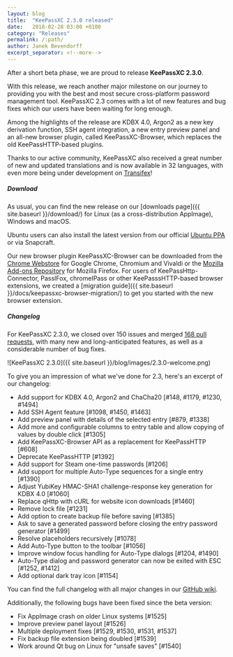 ```yaml
---
layout: blog
title:  "KeePassXC 2.3.0 released"
date:   2018-02-28 03:00 +0100
category: "Releases"
permalink: /:path/
author: Janek Bevendorff
excerpt_separator: <!--more-->
---
```


<div class="blog-teaser-img">
<object type="image/svg+xml" data="{{ site.baseurl }}/images/keepassxc-logo.svg" alt="KeePassXC logo"></object>
</div>

After a short beta phase, we are proud to release **KeePassXC 2.3.0**.

With this release, we reach another major milestone on our journey to providing
you with the best and most secure cross-platform password management
tool. KeePassXC 2.3 comes with a lot of new features and bug fixes which our
users have been waiting for long enough.

Among the highlights of the release are KDBX 4.0, Argon2 as a new key derivation
function, SSH agent integration, a new entry preview panel and an all-new
browser plugin, called KeePassXC-Browser, which replaces the old
KeePassHTTP-based plugins.

Thanks to our active community, KeePassXC also received a great
number of new and updated translations and is now available in 32 languages,
with even more being under development on [Transifex](https://www.transifex.com/keepassxc/keepassxc/)!

<!--more-->

<h5 id="download" style="clear:both">Download</h5>
As usual, you can find the new release on our [downloads page]({{ site.baseurl }}/download/)
for Linux (as a cross-distribution AppImage), Windows and macOS.

Ubuntu users can also install the latest version from our official
[Ubuntu PPA](https://launchpad.net/~phoerious/+archive/ubuntu/keepassxc/)
or via Snapcraft.

Our new browser plugin KeePassXC-Browser can be downloaded from the
[Chrome Webstore](https://chrome.google.com/webstore/detail/keepassxc-browser/oboonakemofpalcgghocfoadofidjkkk)
for Google Chrome, Chromium and Vivaldi or the
[Mozilla Add-ons Repository](https://addons.mozilla.org/en-US/firefox/addon/keepassxc-browser/)
for Mozilla Firefox. For users of KeePassHttp-Connector, PassIFox, chromeIPass
or other KeePasssHTTP-based browser extensions, we created a [migration
guide]({{ site.baseurl }}/docs/keepassxc-browser-migration/) to get you started
with the new browser extension.

##### Changelog

For KeePassXC 2.3.0, we closed over 150 issues and merged
[168 pull requests](https://github.com/keepassxreboot/keepassxc/pulls?q=is%3Apr+milestone%3Av2.3.0+is%3Aclosed),
with many new and long-anticipated features, as well as a considerable
 number of bug fixes.

![KeePassXC 2.3.0]({{ site.baseurl }}/blog/images/2.3.0-welcome.png)

To give you an impression of what we've done for 2.3, here's an excerpt
of our changelog:

- Add support for KDBX 4.0, Argon2 and ChaCha20 [#148, #1179, #1230, #1494]
- Add SSH Agent feature [#1098, #1450, #1463]
- Add preview panel with details of the selected entry [#879, #1338]
- Add more and configurable columns to entry table and allow copying of values by double click [#1305]
- Add KeePassXC-Browser API as a replacement for KeePassHTTP [#608]
- Deprecate KeePassHTTP [#1392]
- Add support for Steam one-time passwords [#1206]
- Add support for multiple Auto-Type sequences for a single entry [#1390]
- Adjust YubiKey HMAC-SHA1 challenge-response key generation for KDBX 4.0 [#1060]
- Replace qHttp with cURL for website icon downloads [#1460]
- Remove lock file [#1231]
- Add option to create backup file before saving [#1385]
- Ask to save a generated password before closing the entry password generator [#1499]
- Resolve placeholders recursively [#1078]
- Add Auto-Type button to the toolbar [#1056]
- Improve window focus handling for Auto-Type dialogs [#1204, #1490]
- Auto-Type dialog and password generator can now be exited with ESC [#1252, #1412]
- Add optional dark tray icon [#1154]

You can find the full changelog with all major changes in our
[GitHub wiki](https://github.com/keepassxreboot/keepassxc/wiki/KeePassXC-Changelog#230-2018-02-27).

Additionally, the following bugs have been fixed since the beta version:

- Fix AppImage crash on older Linux systems [#1525]
- Improve preview panel layout [#1526]
- Multiple deployment fixes [#1529, #1530, #1531, #1537]
- Fix backup file extension being doubled [#1539]
- Work around Qt bug on Linux for "unsafe saves" [#1540]
